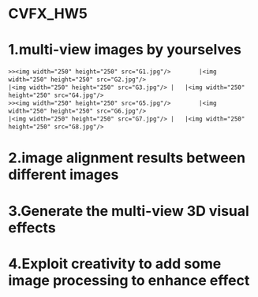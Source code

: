 # CVFX_HW5
  # 1.multi-view images by yourselves
    >><img width="250" height="250" src="G1.jpg"/>        |<img width="250" height="250" src="G2.jpg"/>        
    |<img width="250" height="250" src="G3.jpg"/> |   |<img width="250" height="250" src="G4.jpg"/>
    >><img width="250" height="250" src="G5.jpg"/>        |<img width="250" height="250" src="G6.jpg"/>        
    |<img width="250" height="250" src="G7.jpg"/> |   |<img width="250" height="250" src="G8.jpg"/>  
  
  # 2.image alignment results between different images



  # 3.Generate the multi-view 3D visual effects



  # 4.Exploit creativity to add some image processing to enhance effect 
